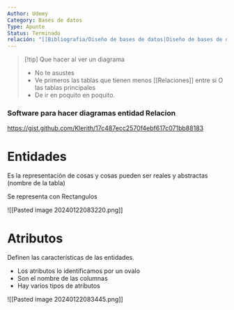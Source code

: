 ```yaml
---
Author: Udemy
Category: Bases de datos
Type: Apunte
Status: Terminado
relación: "[[Bibliografia/Diseño de bases de datos|Diseño de bases de datos]]"
---
```

>[!tip] Que hacer al ver un diagrama
>- No te asustes
>- Ve primeros las tablas que tienen menos [[Relaciones]] entre si O las tablas principales
>- De ir en poquito en poquito.
>

### Software para hacer diagramas entidad Relacion

https://gist.github.com/Klerith/17c487ecc2570f4ebf617c071bb88183

# Entidades

Es la representación de cosas y cosas pueden ser reales y abstractas (nombre de la tabla)

Se representa con Rectangulos

![[Pasted image 20240122083220.png]]
# Atributos

Definen las características de las entidades.
- Los atributos lo identificamos por un ovalo
- Son el nombre de las columnas
- Hay varios tipos de atributos

![[Pasted image 20240122083445.png]]
